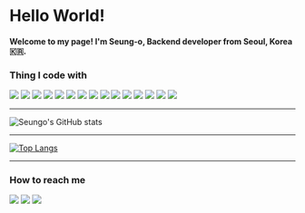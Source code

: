 
# Hello World!

#### Welcome to my page! I'm Seung-o, Backend developer from Seoul, Korea 🇰🇷.

### Thing I code with
<p>
<img src="https://img.shields.io/badge/Nodejs-339933??style=plastic&logo=Node.js&&logoColor=white">
  <img src="https://img.shields.io/badge/NestJs-E0234E??style=plastic&logo=NestJs&&logoColor=white">
<img src="https://img.shields.io/badge/TypeScript-3178C6??style=plastic&logo=TypeScript&&logoColor=white">
<img src="https://img.shields.io/badge/JavaScript-F7DF1E??style=plastic&logo=JavaScript&&logoColor=white">
<img src="https://img.shields.io/badge/MySQL-4479A1??style=plastic&logo=MySQL&&logoColor=white">
<img src="https://img.shields.io/badge/Redis-DC382D??style=plastic&logo=Redis&&logoColor=white">
<img src="https://img.shields.io/badge/AWS-232F3E??style=plastic&logo=AmazonAWS&&logoColor=white">
<img src="https://img.shields.io/badge/Python-3776AB??style=plastic&logo=Python&&logoColor=white">
<img src="https://img.shields.io/badge/GitLab-FCA121??style=plastic&logo=GitLab&&logoColor=white">
<img src="https://img.shields.io/badge/GitHub-181717??style=plastic&logo=GitHub&&logoColor=white">
<img src="https://img.shields.io/badge/Jira-0052CC??style=plastic&logo=Jira&&logoColor=white">
<img src="https://img.shields.io/badge/Slack-4A154B??style=plastic&logo=Slack&&logoColor=white">
<img src="https://img.shields.io/badge/GoogleCloudPlatform-4285F4??style=plastic&logo=Google&&logoColor=white">
<img src="https://img.shields.io/badge/npm-CB3837??style=plastic&logo=npm&&logoColor=white">
<img src="https://img.shields.io/badge/ESLint-4B32C3??style=plastic&logo=ESLint&&logoColor=white">
</p>

***

![Seungo's GitHub stats](https://github-readme-stats.vercel.app/api?username=Seung-o&show_icons=true&theme=merko)

***

[![Top Langs](https://github-readme-stats.vercel.app/api/top-langs/?username=Seung-o&hide=ejs,html&theme=dark)](https://github.com/Seung-o/github-readme-stats)

***
### How to reach me
<p>
<a href = "https://github.com/Seung-o"><img src = "https://img.shields.io/badge/Github-181717?style=appveyor&logo=Github&logoColor=white"></a>
<a href = "mailto:ilkhso@gmail.com"><img src = "https://img.shields.io/badge/Gmail-D14836?style=appveyor&logo=gmail&logoColor=white"></a>
<a href = "https://www.instagram.com/seung_ohh"><img src = "https://img.shields.io/badge/Instagram-E4405F?style=appveyor&logo=instagram&logoColor=white"></a>
</p>

<!---
Seung-o/Seung-o is a ✨ special ✨ repository because its `README.md` (this file) appears on your GitHub profile.
You can click the Preview link to take a look at your changes.
--->
